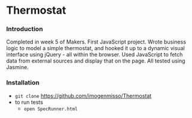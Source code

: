 # Thermostat

### Introduction

Completed in week 5 of Makers. First JavaScript project. Wrote business logic to model a simple thermostat, and hooked it up to a dynamic visual interface using jQuery - all within the browser. Used JavaScript to fetch data from external sources and display that on the page. All tested using Jasmine. 

### Installation

- `git clone` https://github.com/imogenmisso/Thermostat
- to run tests
  - `open SpecRunner.html` 
 
